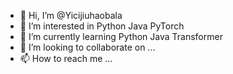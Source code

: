- 👋 Hi, I’m @Yicijiuhaobala
- 👀 I’m interested in Python Java PyTorch 
- 🌱 I’m currently learning Python Java Transformer
- 💞️ I’m looking to collaborate on ...
- 📫 How to reach me ...

<!---
Yicijiuhaobala/Yicijiuhaobala is a ✨ special ✨ repository because its `README.md` (this file) appears on your GitHub profile.
You can click the Preview link to take a look at your changes.
--->
